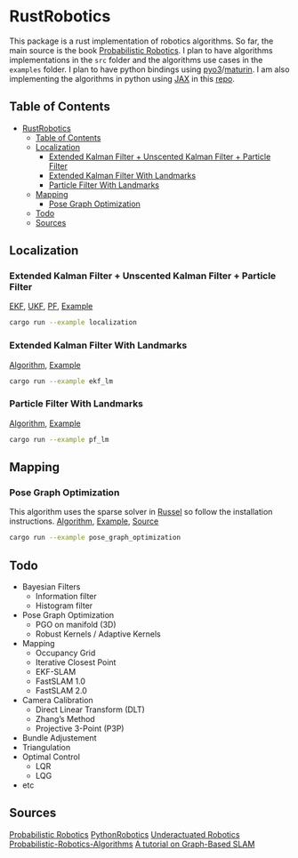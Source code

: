 # RustRobotics

This package is a rust implementation of robotics algorithms. So far, the main source is the book [Probabilistic Robotics](https://mitpress.mit.edu/9780262201629/probabilistic-robotics/). I plan to have algorithms implementations in the `src` folder and the algorithms use cases in the `examples` folder. I plan to have python bindings using [pyo3](https://github.com/PyO3/pyo3)/[maturin](https://github.com/PyO3/maturin). I am also implementing the algorithms in python using [JAX](https://jax.readthedocs.io/en/latest/) in this [repo](https://github.com/jgsimard/jaxrobot).

## Table of Contents

- [RustRobotics](#rustrobotics)
  - [Table of Contents](#table-of-contents)
  - [Localization](#localization)
    - [Extended Kalman Filter + Unscented Kalman Filter + Particle Filter](#extended-kalman-filter--unscented-kalman-filter--particle-filter)
    - [Extended Kalman Filter With Landmarks](#extended-kalman-filter-with-landmarks)
    - [Particle Filter With Landmarks](#particle-filter-with-landmarks)
  - [Mapping](#mapping)
    - [Pose Graph Optimization](#pose-graph-optimization)
  - [Todo](#todo)
  - [Sources](#sources)

## Localization

### Extended Kalman Filter + Unscented Kalman Filter + Particle Filter

[EKF](src/localization/extended_kalman_filter.rs), [UKF](src/localization/unscented_kalman_filter.rs), [PF](src/localization/particle_filter.rs), [Example](examples/localization/bayesian_filter.rs)

```bash
cargo run --example localization
```


### Extended Kalman Filter With Landmarks

[Algorithm](src/localization/extended_kalman_filter.rs), [Example](examples/localization/extended_kalman_filter_landmarks.rs)

```bash
cargo run --example ekf_lm
```

### Particle Filter With Landmarks

[Algorithm](src/localization/particle_filter.rs), [Example](examples/localization/particle_filter.rs)

```bash
cargo run --example pf_lm
```

## Mapping

### Pose Graph Optimization

This algorithm uses the sparse solver in [Russel](https://github.com/cpmech/russell/tree/main/russell_sparse) so follow the installation instructions. [Algorithm](src/mapping/pose_graph_optimization.rs), [Example](examples/mapping/pose_graph_optimization.rs), [Source](https://www.researchgate.net/profile/Mohamed-Mourad-Lafifi/post/What_is_the_relationship_between_GraphSLAM_and_Pose_Graph_SLAM/attachment/613b3f63647f3906fc978272/AS%3A1066449581928450%401631272802870/download/A+tutorial+on+graph-based+SLAM+_+Grisetti2010.pdf)

```bash
cargo run --example pose_graph_optimization
```

## Todo

- Bayesian Filters
  - Information filter
  - Histogram filter
- Pose Graph Optimization
  - PGO on manifold (3D)
  - Robust Kernels / Adaptive Kernels
- Mapping
  - Occupancy Grid
  - Iterative Closest Point
  - EKF-SLAM
  - FastSLAM 1.0
  - FastSLAM 2.0
- Camera Calibration
  - Direct Linear Transform (DLT)
  - Zhang’s Method
  - Projective 3-Point (P3P)
- Bundle Adjustement
- Triangulation
- Optimal Control
  - LQR
  - LQG
- etc

## Sources

[Probabilistic Robotics](https://mitpress.mit.edu/9780262201629/probabilistic-robotics/)
[PythonRobotics](https://github.com/AtsushiSakai/PythonRobotics)
[Underactuated Robotics](https://underactuated.mit.edu/index.html)
[Probabilistic-Robotics-Algorithms](https://github.com/ChengeYang/Probabilistic-Robotics-Algorithms)
[A tutorial on Graph-Based SLAM](https://www.researchgate.net/profile/Mohamed-Mourad-Lafifi/post/What_is_the_relationship_between_GraphSLAM_and_Pose_Graph_SLAM/attachment/613b3f63647f3906fc978272/AS%3A1066449581928450%401631272802870/download/A+tutorial+on+graph-based+SLAM+_+Grisetti2010.pdf)
